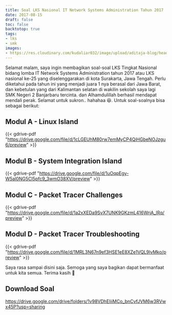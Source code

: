```yaml
---
title: Soal LKS Nasional IT Network Systems Administration Tahun 2017
date: 2017-08-15
draft: false
toc: false
backtotop: true
tags:
- lks
- smk
images:
- https://res.cloudinary.com/kudaliar032/image/upload/aditaja-blog/headers/4_wyrz6k.webp
---
```


Selamat malam, saya ingin membagikan soal-soal LKS Tingkat Nasional bidang lomba IT Network Systems Administration tahun 2017 atau LKS nasional ke-25 yang diselenggarakan di kota Surakarta, Jawa Tengah. Perlu diketahui pada tahun ini yang menjadi juara 1 nya berasal dari Jawa Barat, dan kebetulan yang dari Kalimantan selatan di wakilin sekolah saya lagi SMK Negeri 2 Banjarbaru tercinta. dan Alhamdulillah berhasil mendapat mendali perak.  Selamat untuk sukron.. hahahaa :laughing:. Untuk soal-soalnya bisa sebagai berikut:

## Modul A - Linux Island

{{< gdrive-pdf "https://drive.google.com/file/d/1cLGEUhM80rw7emMyCP4QiHGbeNOJzgu6/preview" >}}

## Modul B - System Integration Island

{{< gdrive-pdf "https://drive.google.com/file/d/1uOqpEgy-W5al0NG5Cl5pfc9_3wmO38XV/preview" >}}

## Modul C - Packet Tracer Challenges

{{< gdrive-pdf "https://drive.google.com/file/d/1a2xXEDa9SvX7UNK9GKzmL416WrjA_IRq/preview" >}}


## Modul D - Packet Tracer Troubleshooting

{{< gdrive-pdf "https://drive.google.com/file/d/1MRL3N67n9ef3HSE1eE8XZe1VQL9lvMko/preview" >}}

Saya rasa sampai disini saja. Semoga yang saya bagikan dapat bermanfaat untuk kita semua. Terima kasih :pray:

## Download Soal

https://drive.google.com/drive/folders/1v98VDhEIiiMCo_bnCvfJVM6w3RVwx45P?usp=sharing
